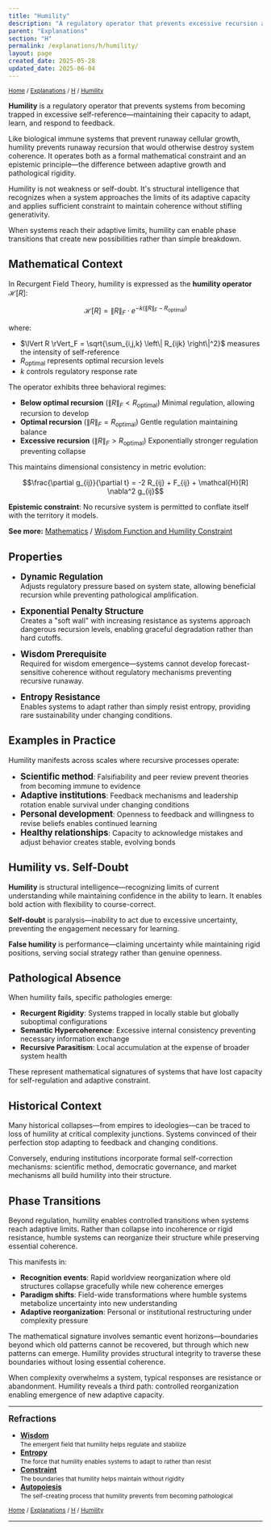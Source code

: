 ```yaml
---
title: "Humility"
description: "A regulatory operator that prevents excessive recursion and pathological self-amplification"
parent: "Explanations"
section: "H"
permalink: /explanations/h/humility/
layout: page
created_date: 2025-05-28
updated_date: 2025-06-04
---
```


<small>[Home](/) / [Explanations](/explanations/) / [H](/explanations/h/) / <u>Humility</u></small>

**Humility** is a regulatory operator that prevents systems from becoming trapped in excessive self-reference—maintaining their capacity to adapt, learn, and respond to feedback.

Like biological immune systems that prevent runaway cellular growth, humility prevents runaway recursion that would otherwise destroy system coherence. It operates both as a formal mathematical constraint and an epistemic principle—the difference between adaptive growth and pathological rigidity.

Humility is not weakness or self-doubt. It's structural intelligence that recognizes when a system approaches the limits of its adaptive capacity and applies sufficient constraint to maintain coherence without stifling generativity.

When systems reach their adaptive limits, humility can enable phase transitions that create new possibilities rather than simple breakdown.

## Mathematical Context

In Recurgent Field Theory, humility is expressed as the **humility operator** $\mathcal{H}[R]$:

$$\mathcal{H}[R] = \lVert R \rVert_F \cdot e^{-k(\lVert R \rVert_F - R_{\text{optimal}})}$$

where:
- $\lVert R \rVert_F = \sqrt{\sum_{i,j,k} \left\| R_{ijk} \right\|^2}$ measures the intensity of self-reference
- $R_{\text{optimal}}$ represents optimal recursion levels  
- $k$ controls regulatory response rate

The operator exhibits three behavioral regimes:

- **Below optimal recursion** ($\lVert R \rVert_F < R_{\text{optimal}}$)
Minimal regulation, allowing recursion to develop
- **Optimal recursion** ($\lVert R \rVert_F = R_{\text{optimal}}$)
Gentle regulation maintaining balance
- **Excessive recursion** ($\lVert R \rVert_F > R_{\text{optimal}}$)
Exponentially stronger regulation preventing collapse

This maintains dimensional consistency in metric evolution:

$$\frac{\partial g_{ij}}{\partial t} = -2 R_{ij} + F_{ij} + \mathcal{H}[R] \nabla^2 g_{ij}$$

**Epistemic constraint**: No recursive system is permitted to conflate itself with the territory it models.

**See more:** [Mathematics](/math/) / [Wisdom Function and Humility Constraint](/math/08-wisdom-function/)

## Properties

- **<big>Dynamic Regulation</big>**  
Adjusts regulatory pressure based on system state, allowing beneficial recursion while preventing pathological amplification.

- **<big>Exponential Penalty Structure</big>**  
Creates a "soft wall" with increasing resistance as systems approach dangerous recursion levels, enabling graceful degradation rather than hard cutoffs.

- **<big>Wisdom Prerequisite</big>**  
Required for wisdom emergence—systems cannot develop forecast-sensitive coherence without regulatory mechanisms preventing recursive runaway.

- **<big>Entropy Resistance</big>**  
Enables systems to adapt rather than simply resist entropy, providing rare sustainability under changing conditions.

## Examples in Practice

Humility manifests across scales where recursive processes operate:

- **<big>Scientific method</big>**: Falsifiability and peer review prevent theories from becoming immune to evidence
- **<big>Adaptive institutions</big>**: Feedback mechanisms and leadership rotation enable survival under changing conditions  
- **<big>Personal development</big>**: Openness to feedback and willingness to revise beliefs enables continued learning
- **<big>Healthy relationships</big>**: Capacity to acknowledge mistakes and adjust behavior creates stable, evolving bonds

## Humility vs. Self-Doubt

**Humility** is structural intelligence—recognizing limits of current understanding while maintaining confidence in the ability to learn. It enables bold action with flexibility to course-correct.

**Self-doubt** is paralysis—inability to act due to excessive uncertainty, preventing the engagement necessary for learning.

**False humility** is performance—claiming uncertainty while maintaining rigid positions, serving social strategy rather than genuine openness.

## Pathological Absence

When humility fails, specific pathologies emerge:

- **Recurgent Rigidity**: Systems trapped in locally stable but globally suboptimal configurations
- **Semantic Hypercoherence**: Excessive internal consistency preventing necessary information exchange
- **Recursive Parasitism**: Local accumulation at the expense of broader system health

These represent mathematical signatures of systems that have lost capacity for self-regulation and adaptive constraint.

## Historical Context

Many historical collapses—from empires to ideologies—can be traced to loss of humility at critical complexity junctions. Systems convinced of their perfection stop adapting to feedback and changing conditions.

Conversely, enduring institutions incorporate formal self-correction mechanisms: scientific method, democratic governance, and market mechanisms all build humility into their structure.

## Phase Transitions

Beyond regulation, humility enables controlled transitions when systems reach adaptive limits. Rather than collapse into incoherence or rigid resistance, humble systems can reorganize their structure while preserving essential coherence.

This manifests in:
- **Recognition events**: Rapid worldview reorganization where old structures collapse gracefully while new coherence emerges
- **Paradigm shifts**: Field-wide transformations where humble systems metabolize uncertainty into new understanding  
- **Adaptive reorganization**: Personal or institutional restructuring under complexity pressure

The mathematical signature involves semantic event horizons—boundaries beyond which old patterns cannot be recovered, but through which new patterns can emerge. Humility provides structural integrity to traverse these boundaries without losing essential coherence.

When complexity overwhelms a system, typical responses are resistance or abandonment. Humility reveals a third path: controlled reorganization enabling emergence of new adaptive capacity.

---

**<big>Refractions</big>**

- **[Wisdom](/explanations/w/wisdom/)**  
  <small>The emergent field that humility helps regulate and stabilize</small>
- **[Entropy](/explanations/e/entropy/)**  
  <small>The force that humility enables systems to adapt to rather than resist</small>
- **[Constraint](/explanations/c/constraint/)**  
  <small>The boundaries that humility helps maintain without rigidity</small>
- **[Autopoiesis](/explanations/a/autopoiesis/)**  
  <small>The self-creating process that humility prevents from becoming pathological</small>

<small>[Home](/) / [Explanations](/explanations/) / [H](/explanations/h/) / <u>Humility</u></small>

---
